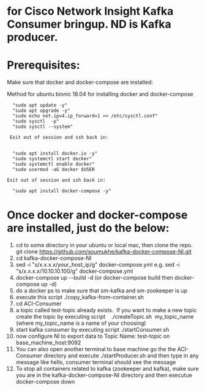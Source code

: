 # for Cisco Network Insight Kafka Consumer bringup.  ND is Kafka producer. <br>


# Prerequisites: <br>
Make sure that docker and docker-compose are installed: <br>

Method for ubuntu bionic 18.04 for installing docker and docker-compose <br>

      "sudo apt update -y" 
      "sudo apt upgrade -y" 
      "sudo echo net.ipv4.ip_forward=1 >> /etc/sysctl.conf" 
      "sudo sysctl  -p" 
      "sudo sysctl --system" 

     Exit out of session and ssh back in: 


      "sudo apt install docker.io -y" 
      "sudo systemctl start docker" 
      "sudo systemctl enable docker" 
      "sudo usermod -aG docker $USER 

    Exit out of session and ssh back in: 

      "sudo apt install docker-compose -y"


       

   


# Once docker and docker-compose are installed, just do the below: <br>

1.  cd to some directory in your ubuntu or local mac, then clone the repo.  git clone https://github.com/soumukhe/kafka-docker-compose-NI.git <br>
2.  cd kafka-docker-compose-NI <br>
3.  sed -i "s/x.x.x.x/your_host_ip/g" docker-compose.yml  e.g.  sed -i "s/x.x.x.x/10.10.10.100/g" docker-compose.yml 
4.  docker-compose up --build -d   (or docker-compose build  then docker-compose up -d) <br>
5.  do a docker ps to make sure that sm-kafka and sm-zookeeper is up 
6.  execute this script    ./copy_kafka-from-container.sh 
7.  cd ACI-Consumer <br>
8.  a topic called test-topic already exists.  If you want to make a new topic create the topic by executing script    ./createTopic.sh  my_topic_name   (where my_topic_name is a name of your choosing) 
9.  start kafka consumer by executing script   ./startConsumer.sh 
10. now configure NI to export data to Topic Name:  test-topic on base_machine_host:9092 
11. You can also open another terminal to base machine go the the ACI-Consumer directory and  execute ./startProducer.sh  and then type in any message like hello, consumer terminal should see the message
12. To stop all containers related to kafka (zookeeper and kafka), make sure you are in the kafka-docker-compose-NI directory and then executue docker-compose down

 <br>




